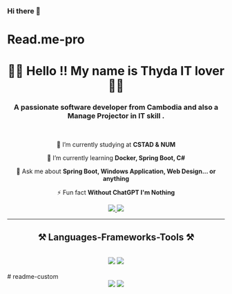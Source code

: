 ### Hi there 👋
# Read.me-pro
<h1 align="center">👋🏻 Hello !! My name is Thyda IT lover👋🏻</h1> 
<h3 align="center">A passionate software developer from Cambodia and also a Manage Projector in IT skill . </h3>

<br/>

<div align="center">
 
 🔭 I’m currently studying at **CSTAD & NUM**
 
 🌱 I’m currently learning **Docker, Spring Boot, C#**

💬 Ask me about **Spring Boot, Windows Application, Web Design... or anything**

⚡️ Fun fact **Without ChatGPT I'm Nothing**

 </div>
 
<div align="center"> 
  <a href="mailto:mengseu2004@gmail.com">
    <img src="https://img.shields.io/badge/Gmail-333333?style=for-the-badge&logo=gmail&logoColor=red" />
  </a>
  <a href="https://github.com/thathyda" target="_blank">
     <img src="https://img.shields.io/badge/Portfolio-FF5722?style=for-the-badge&logo=todoist&logoColor=white" target="_blank" /> <!-- sqlite, safari, google-chrome are other good icon options -->
  </a>
</div>

 <hr/>
 
<h2 align="center">⚒ Languages-Frameworks-Tools ⚒</h2>
<br/>
<div align="center">
    <img src="https://skillicons.dev/icons?i=react,bootstrap,mui,html,css,vscode,github,figma,tailwind,git,discord,ai" />
    <img src="https://skillicons.dev/icons?i=nodejs,javascript,typescript,cs,java,nextjs,mysql,idea,postman" /><br>
</div>

<br/>
# readme-custom
<div align="center">
    <img src="https://i.pinimg.com/236x/fa/f7/54/faf754cdc239a38d89c933218105e39c.jpg" />
    <img src="https://i.pinimg.com/236x/19/77/33/197733392fb6531e8ef1eb10049c97ff.jpg" /><br>
</div>


